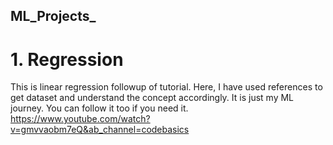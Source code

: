 ## ML_Projects_
# 1. Regression

This is linear regression followup of tutorial.
Here, I have used references to get dataset and understand the concept accordingly. It is just my ML journey. You can follow it too if you need it.
https://www.youtube.com/watch?v=gmvvaobm7eQ&ab_channel=codebasics
